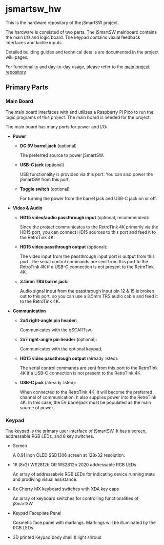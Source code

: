 # jsmartsw_hw

This is the hardware repository of the jSmartSW project.

The hardware is consisted of two parts. The jSmartSW mainboard contains the main I/O and logic board. The keypad contains visual feedback interfaces and tactile inputs.

Detailed building guides and technical details are documented in the project wiki pages.

For functionality and day-to-day usage, please refer to the [main project repository](https://github.com/jeffqchen/jSmartSW)

## Primary Parts

### Main Board

The main board interfaces with and utilizes a Raspberry Pi Pico to run the logic programs of this project. The main board is needed for the project.

The main board has many ports for power and I/O:
- **Power**
  - **DC 5V barrel jack** (optional)

    The preferred source to power jSmartSW.
    
  - **USB-C jack** (optional)
 
    USB functionality is provided via this port. You can also power the jSmartSW from this port.

  - **Toggle switch** (optional)
    
    For turning the power from the barrel jack and USB-C jack on or off.
    
 
- **Video & Audio**
  - **HD15 video/audio passthrough input** (optional, recommended):
    
    Since the project communicates to the RetroTink 4K primarily via the HD15 port, you can connect HD15 sources to this port and feed it to the RetroTink 4K.
    
  - **HD15 video passthrough output** (optional):
    
    The video input from the passthrough input port is output from this port. The serial control commands are sent from this port to the RetroTink 4K if a USB-C connection is not present to the RetroTink 4K.
    
  - **3.5mm TRS barrel jack**:
    
    Audio signal input from the passthrough input pin 12 & 15 is broken out to this port, so you can use a 3.5mm TRS audio cable and feed it to the RetroTink 4K.
    

- **Communication**
  - **2x4 right-angle pin header**:
  
    Communicates with the gSCARTsw.
    
  - **2x7 right-angle pin header** (optional):

    Communicates with the optional keypad.
    
  - **HD15 video passthrough output** (already listed):

    The serial control commands are sent from this port to the RetroTink 4K if a USB-C connection is not present to the RetroTink 4K.
    
  - **USB-C jack** (already listed):

    When connected to the RetroTink 4K, it will become the preferred channel of communication. It also supplies power into the RetroTink 4K. In this case, the 5V barreljack must be populated as the main source of power.

### Keypad

The keypad is the primary user interface of jSmartSW. It has a screen, addressable RGB LEDs, and 8 key switches.

- Screen

  A 0.91 inch OLED SSD1306 screen at 128x32 resolution.

- 16 (8x2) WS2812b OR WS2812b 2020 addressable RGB LEDs.

  An array of addressabvle RGB LEDs for indicating device running state and prodiving visual assistance.
  
- 8x Cherry MX keyboard switches with XDA key caps

  An array of keyboard switches for controlling functionalities of jSmartSW.

- Keypad Faceplate Panel

  Cosmetic face panel with markings. Markings will be illuminated by the RGB LEDs.

- 3D printed Keypad body shell & light shroud
